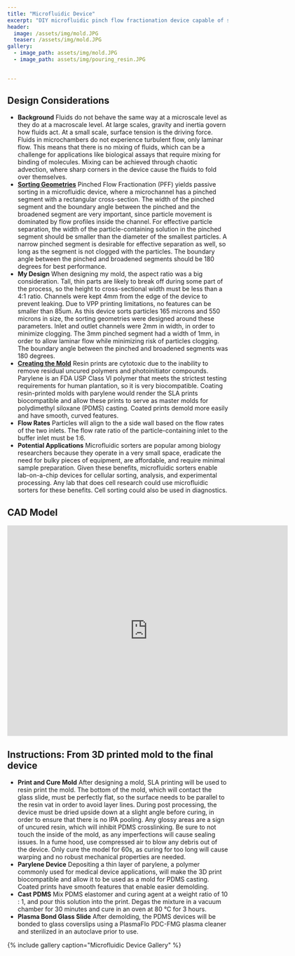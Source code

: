 ```yaml
---
title: "Microfluidic Device"
excerpt: "DIY microfluidic pinch flow fractionation device capable of sorting 165 micron and 550 micron particles"
header:
  image: /assets/img/mold.JPG
  teaser: /assets/img/mold.JPG
gallery:
  - image_path: assets/img/mold.JPG
  - image_path: assets/img/pouring_resin.JPG

   
---
```


## Design Considerations

* **Background** Fluids do not behave the same way at a microscale level as they do at a macroscale level. At large scales, gravity and inertia govern how fluids act. At a small scale, surface tension is the driving force. Fluids in microchambers do not experience turbulent flow, only laminar flow. This means that there is no mixing of fluids, which can be a challenge for applications like biological assays that require mixing for binding of molecules. Mixing can be achieved through chaotic advection, where sharp corners in the device cause the fluids to fold over themselves.
* **[Sorting Geometries](https://pubs.acs.org/doi/10.1021/ac049863r)** Pinched Flow Fractionation (PFF) yields passive sorting in a microfluidic device, where a microchannel has a pinched segment with a rectangular cross-section. The width of the pinched segment and the boundary angle between the pinched and the broadened segment are very important, since particle movement is dominated by flow profiles inside the channel. For effective particle separation, the width of the particle-containing solution in the pinched segment should be smaller than the diameter of the smallest particles. A narrow pinched segment is desirable for effective separation as well, so long as the segment is not clogged with the particles. The boundary angle between the pinched and broadened segments should be 180 degrees for best performance.
* **My Design** When designing my mold, the aspect ratio was a big consideration. Tall, thin parts are likely to break off during some part of the process, so the height to cross-sectional width must be less than a 4:1 ratio. Channels were kept 4mm from the edge of the device to prevent leaking. Due to VPP printing limitations, no features can be smaller than 85um. As this device sorts particles 165 microns and 550 microns in size, the sorting geometries were designed around these parameters. Inlet and outlet channels were 2mm in width, in order to minimize clogging. The 3mm pinched segment had a width of 1mm, in order to allow laminar flow while minimizing risk of particles clogging. The boundary angle between the pinched and broadened segments was 180 degrees.
* **[Creating the Mold](https://pubs.rsc.org/en/content/articlelanding/2021/lc/d1lc00744k)** Resin prints are cytotoxic due to the inability to remove residual uncured polymers and photoinitiator compounds. Parylene is an FDA USP Class VI polymer that meets the strictest testing requirements for human plantation, so it is very biocompatible. Coating resin-printed molds with parylene would render the SLA prints biocompatible and allow these prints to serve as master molds for polydimethyl siloxane (PDMS) casting. Coated prints demold more easily and have smooth, curved features.
* **Flow Rates** Particles will align to the a side wall based on the flow rates of the two inlets. The flow rate ratio of the particle-containing inlet to the buffer inlet must be 1:6.
* **Potential Applications** Microfluidic sorters are popular among biology researchers because they operate in a very small space, eradicate the need for bulky pieces of equipment, are affordable, and require minimal sample preparation. Given these benefits, microfluidic sorters enable lab-on-a-chip devices for cellular sorting, analysis, and experimental processing. Any lab that does cell research could use microfluidic sorters for these benefits. Cell sorting could also be used in diagnostics. 


## CAD Model
<iframe src="https://vanderbilt643.autodesk360.com/shares/public/SH286ddQT78850c0d8a407be4bb008a65e9e?mode=embed" width="640" height="480" allowfullscreen="true" webkitallowfullscreen="true" mozallowfullscreen="true"  frameborder="0"></iframe>


## Instructions: From 3D printed mold to the final device
* **Print and Cure Mold** After designing a mold, SLA printing will be used to resin print the mold. The bottom of the mold, which will contact the glass slide, must be perfectly flat, so the surface needs to be parallel to the resin vat in order to avoid layer lines. During post processing, the device must be dried upside down at a slight angle before curing, in order to ensure that there is no IPA pooling. Any glossy areas are a sign of uncured resin, which will inhibit PDMS crosslinking. Be sure to not touch the inside of the mold, as any imperfections will cause sealing issues. In a fume hood, use compressed air to blow any debris out of the device. Only cure the model for 60s, as curing for too long will cause warping and no robust mechanical properties are needed.
* **Parylene Device** Depositing a thin layer of parylene, a polymer commonly used for medical device applications, will make the 3D print biocompatible and allow it to be used as a mold for PDMS casting. Coated prints have smooth features that enable easier demolding.
* **Cast PDMS** Mix PDMS elastomer and curing agent at a weight ratio of 10 : 1, and pour this solution into the print. Degas the mixture in a vacuum chamber for 30 minutes and cure in an oven at 80 °C for 3 hours.
* **Plasma Bond Glass Slide** After demolding, the PDMS devices will be bonded to glass coverslips using a PlasmaFlo PDC-FMG plasma cleaner and sterilized in an autoclave prior to use.


{% include gallery caption="Microfluidic Device Gallery" %}
